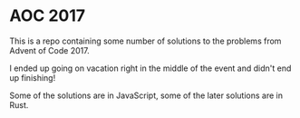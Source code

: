 # AOC 2017
This is a repo containing some number of solutions to the problems from Advent of Code 2017.

I ended up going on vacation right in the middle of the event and didn't end up finishing!

Some of the solutions are in JavaScript, some of the later solutions are in Rust.